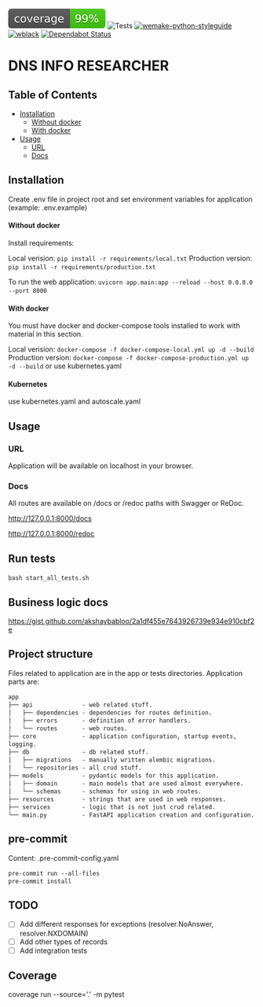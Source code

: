 ![coverage](.github/assets/coverage.svg)
![Tests](https://github.com/dmitry-naumenko/dns-info-researcher/workflows/Tests/badge.svg)
[![wemake-python-styleguide](https://img.shields.io/badge/style-wemake-000000.svg)](https://github.com/wemake-services/wemake-python-styleguide)
[![wblack](https://img.shields.io/badge/code%20style-black-000000.svg)](https://github.com/ambv/black)
[![Dependabot Status](https://img.shields.io/badge/Dependabot-active-brightgreen.svg)](https://dependabot.com)

# DNS INFO RESEARCHER

## Table of Contents

- [Installation](#installation)
  - [Without docker](#without-docker)
  - [With docker](#with-docker)
- [Usage](#usage)
  - [URL](#url)
  - [Docs](#docs)

## Installation

Create .env file in project root and set environment variables for application (example: .env.example)

#### Without docker

Install requirements:

Local verision:
`pip install -r requirements/local.txt`
Production version:
`pip install -r requirements/production.txt`

To run the web application:
`uvicorn app.main:app --reload --host 0.0.0.0 --port 8000`

#### With docker

You must have docker and docker-compose tools installed to work with material in this section.

Local verision:
`docker-compose -f docker-compose-local.yml up -d --build`
Production version:
`docker-compose -f docker-compose-production.yml up -d --build`
or use kubernetes.yaml

#### Kubernetes

use kubernetes.yaml and autoscale.yaml

## Usage

### URL

Application will be available on localhost in your browser.

### Docs

All routes are available on /docs or /redoc paths with Swagger or ReDoc.

http://127.0.0.1:8000/docs

http://127.0.0.1:8000/redoc

## Run tests

`bash start_all_tests.sh`

## Business logic docs

https://gist.github.com/akshaybabloo/2a1df455e7643926739e934e910cbf2e

## Project structure

Files related to application are in the app or tests directories. Application parts are:

```
app
├── api              - web related stuff.
│   ├── dependencies - dependencies for routes definition.
│   ├── errors       - definition of error handlers.
│   └── routes       - web routes.
├── core             - application configuration, startup events, logging.
├── db               - db related stuff.
│   ├── migrations   - manually written alembic migrations.
│   └── repositories - all crud stuff.
├── models           - pydantic models for this application.
│   ├── domain       - main models that are used almost everywhere.
│   └── schemas      - schemas for using in web routes.
├── resources        - strings that are used in web responses.
├── services         - logic that is not just crud related.
└── main.py          - FastAPI application creation and configuration.
```

## pre-commit

Content: .pre-commit-config.yaml

```
pre-commit run --all-files
pre-commit install
```

## TODO

- [ ] Add different responses for exceptions (resolver.NoAnswer, resolver.NXDOMAIN)
- [ ] Add other types of records
- [ ] Add integration tests

## Coverage

coverage run --source='.' -m pytest
